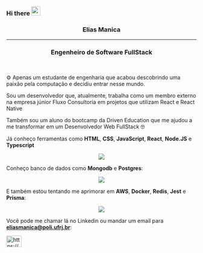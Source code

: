 ### Hi there <img src="https://github.com/TheDudeThatCode/TheDudeThatCode/blob/master/Assets/Hi.gif" width="24" />

<h3 align="center"> Elias Manica </h3>

---

<h3 align="center">Engenheiro de Software FullStack</h3><br>

⚙️ Apenas um estudante de engenharia que acabou descobrindo uma paixão pela computação e decidiu entrar nesse mundo.


Sou um desenvolvedor que, atualmente, trabalha como um membro externo na empresa júnior Fluxo Consultoria em projetos que utilizam React e React Native


Também sou um aluno do bootcamp da Driven Education que me ajudou a me transformar em um Desenvolvedor Web FullStack 🤓 

Já conheço ferramentas como **HTML**, **CSS**, **JavaScript**, **React**, **Node.JS** e **Typescript** 


  
<p align="center">
  <a href="https://skillicons.dev">
    <img src="https://skillicons.dev/icons?i=html,css,js,react,nodejs,ts" />
  </a>
</p>
  
 Conheço banco de dados como **Mongodb** e **Postgres**:
 
 <p align="center">
  <a href="https://skillicons.dev">
    <img src="https://skillicons.dev/icons?i=mongodb,postgres" />
  </a>
</p>

 E também estou tentando me aprimorar em **AWS**, **Docker**, **Redis**, **Jest** e **Prisma**:
 
 <p align="center">
  <a href="https://skillicons.dev">
    <img src="https://skillicons.dev/icons?i=aws,docker,redis,jest,prisma" />
  </a>
</p>
  
  

Você pode me chamar lá no Linkedin ou mandar um email para **eliasmanica@poli.ufrj.br**:
<p align="left">
  <a href="https://linkedin.com/in/eliasmanica/" target="_blank"><img align="center" src="https://raw.githubusercontent.com/rahuldkjain/github-profile-readme-generator/master/src/images/icons/Social/linked-in-alt.svg" alt="https://www.linkedin.com/in/eliasmanica/" height="30" width="40" /></a>
</p>

